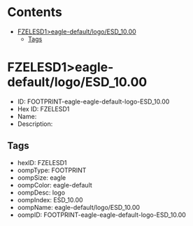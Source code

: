 



Contents
========

* [FZELESD1>eagle-default/logo/ESD_10.00](#fzelesd1eagle-defaultlogoesd_1000)
	* [Tags](#tags)

# FZELESD1>eagle-default/logo/ESD_10.00

- ID: FOOTPRINT-eagle-eagle-default-logo-ESD_10.00
- Hex ID: FZELESD1
- Name: 
- Description: 

## Tags

- hexID: FZELESD1
- oompType: FOOTPRINT
- oompSize: eagle
- oompColor: eagle-default
- oompDesc: logo
- oompIndex: ESD_10.00
- oompName: eagle-default/logo/ESD_10.00
- oompID: FOOTPRINT-eagle-eagle-default-logo-ESD_10.00
